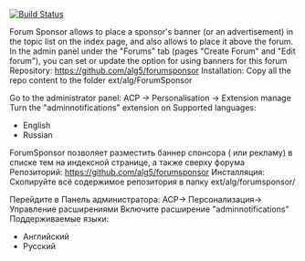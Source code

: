 [![Build Status](https://travis-ci.org/alg5/adminnotifications.svg?branch=master)](https://travis-ci.org/alg5/forumsponsor)

Forum Sponsor allows to place a sponsor's banner (or an advertisement) in the topic list on the index page, and also	allows to place it above the forum.	
In the admin panel under the "Forums" tab (pages "Create Forum" and "Edit forum"), you can set or update the option for using banners for this forum 
Repository: https://github.com/alg5/forumsponsor
Installation:
Copy all the repo content to the folder ext/alg/ForumSponsor

Go to the administrator panel: ACP -> Personalisation -> Extension manage
Turn the "adminnotifications" extension on
Supported languages:
- English
- Russian


ForumSponsor позволяет разместить баннер спонсора ( или рекламу) в списке тем на индексной странице, а также сверху  форума
Репозиторий: https://github.com/alg5/forumsponsor
Инсталляция:
Скопируйте всё содержимое репозитория в папку ext/alg/forumsponsor/

Перейдите в Панель администратора: АСР-> Персонализация-> Управление расширениями 
Включите расширение "adminnotifications"
Поддерживаемые языки:
- Английский
- Русский

